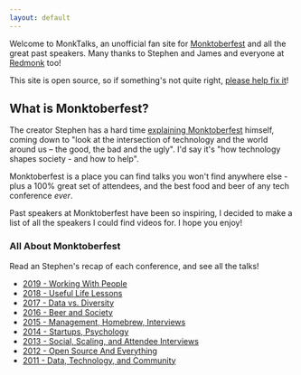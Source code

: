 ```yaml
---
layout: default
---
```


Welcome to MonkTalks, an unofficial fan site for [Monktoberfest](https://monktoberfest.com/faq/) and all the great past speakers. Many thanks to Stephen and James and everyone at [Redmonk](https://redmonk.com/team/) too!

This site is open source, so if something's not quite right, [please help fix it](https://github.com/ShaneCurcuru/monktalks)!

## What is Monktoberfest?

The creator Stephen has a hard time [explaining Monktoberfest](https://redmonk.com/sogrady/2019/10/10/the-2019-monktoberfest/) himself, coming down to "look at the intersection of technology and the world around us – the good, the bad and the ugly".  I'd say it's "how technology shapes society - and how to help".

Monktoberfest is a place you can find talks you won't find anywhere else - plus a 100% great set of attendees, and the best food and beer of any tech conference *ever*.

Past speakers at Monktoberfest have been so inspiring, I decided to make a list of all the speakers I could find videos for.  I hope you enjoy!

### All About Monktoberfest

Read an Stephen's recap of each conference, and see all the talks!

- <a href="monktoberfest/2019">2019 - Working With People</a>
- <a href="monktoberfest/2018">2018 - Useful Life Lessons</a>
- <a href="monktoberfest/2017">2017 - Data vs. Diversity</a>
- <a href="monktoberfest/2016">2016 - Beer and Society</a>
- <a href="monktoberfest/2015">2015 - Management, Homebrew, Interviews</a>
- <a href="monktoberfest/2014">2014 - Startups, Psychology</a>
- <a href="monktoberfest/2013">2013 - Social, Scaling, and Attendee Interviews</a>
- <a href="monktoberfest/2012">2012 - Open Source And Everything</a>
- <a href="monktoberfest/2011">2011 - Data, Technology, and Community</a>